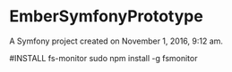 EmberSymfonyPrototype
=====================

A Symfony project created on November 1, 2016, 9:12 am.

#INSTALL fs-monitor
sudo npm install -g fsmonitor